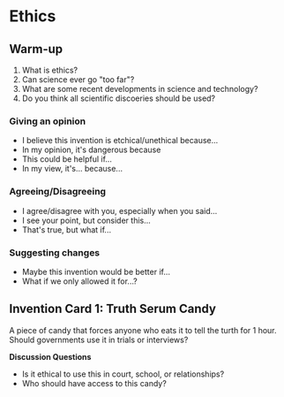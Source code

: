 # Ethics

## Warm-up
 1. What is ethics?
 2. Can science ever go "too far"?
 3. What are some recent developments in science and technology?
 4. Do you think all scientific discoeries should be used?
 

### Giving an opinion
- I believe this invention is etchical/unethical because...
- In my opinion, it's  dangerous because
- This could be helpful if...
- In my view, it's... because...

### Agreeing/Disagreeing
- I agree/disagree with you, especially when you said...
- I see your point, but consider this...
- That's true, but what if...

### Suggesting changes
- Maybe this invention would be better if...
- What if we only allowed it for...?

## Invention Card 1: Truth Serum Candy
A piece of candy that forces anyone who eats it to tell the turth for 1 hour. Should governments use it in trials or interviews?

**Discussion Questions**
* Is it ethical to use this in court, school, or relationships?
* Who should have access to this candy?
